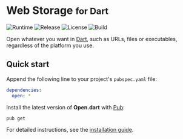 # Web Storage <small>for Dart</small>
![Runtime](https://img.shields.io/badge/dart-%3E%3D2.5-brightgreen.svg) ![Release](https://img.shields.io/pub/v/open.svg) ![License](https://img.shields.io/badge/license-MIT-blue.svg) ![Build](https://github.com/cedx/open.dart/workflows/build/badge.svg)

Open whatever you want in [Dart](https://dart.dev), such as URLs, files or executables, regardless of the platform you use.

## Quick start
Append the following line to your project's `pubspec.yaml` file:

```yaml
dependencies:
  open: *
```

Install the latest version of **Open.dart** with [Pub](https://dart.dev/tools/pub/cmd):

```shell
pub get
```

For detailed instructions, see the [installation guide](installation.md).

